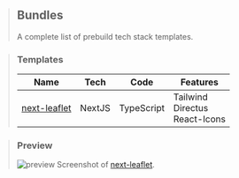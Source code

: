 > ## Bundles
> A complete list of prebuild tech stack templates.

> ### Templates
> Name | Tech | Code | Features
> -|-|-|-
> [next-leaflet](https://github.com/ThijmenGThN/bundles/tree/main/next-leaflet) | NextJS | TypeScript | Tailwind<br/>Directus<br/>React-Icons

> ### Preview
> ![preview](https://i.imgur.com/cbgXxE4.png)
> Screenshot of [next-leaflet](https://github.com/ThijmenGThN/bundles/tree/main/next-leaflet).